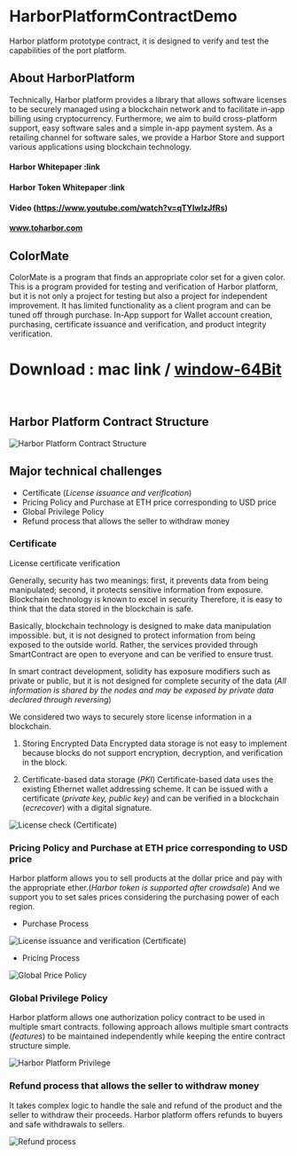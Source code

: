 # HarborPlatformContractDemo
Harbor platform prototype contract, it is designed to verify and test the capabilities of the port platform.


## About HarborPlatform

Technically, Harbor platform provides a library that allows software licenses to be securely managed using a blockchain network and to facilitate in-app billing using cryptocurrency.
Furthermore, we aim to build cross-platform support, easy software sales and a simple in-app payment system.
As a retailing channel for software sales, we provide a Harbor Store and support various applications using blockchain technology.

#### Harbor Whitepaper :link

#### Harbor Token Whitepaper :link

#### Video (https://www.youtube.com/watch?v=qTYIwlzJfRs)

#### www.toharbor.com

## ColorMate

ColorMate is a program that finds an appropriate color set for a given color.
This is a program provided for testing and verification of Harbor platform, but it is not only a project for testing but also a project for independent improvement.
It has limited functionality as a client program and can be tuned off through purchase. In-App support for Wallet account creation, purchasing, certificate issuance and verification, and product integrity verification.

# Download : mac link / [window-64Bit](/harborPlatform/HarborPlatformContractDemo/raw/master/release/win64/Setup.zip)
<br />

## Harbor Platform Contract Structure

![](img/CL_HarborPlatform.png "Harbor Platform Contract Structure")

## Major technical challenges
- Certificate (*License issuance and verification*)
- Pricing Policy and Purchase at ETH price corresponding to USD price
- Global Privilege Policy
- Refund process that allows the seller to withdraw money

### Certificate

License certificate verification

Generally, security has two meanings: first, it prevents data from being manipulated; second, it protects sensitive information from exposure.
Blockchain technology is known to excel in security Therefore, it is easy to think that the data stored in the blockchain is safe.

Basically, blockchain technology is designed to make data manipulation impossible.
but, it is not designed to protect information from being exposed to the outside world. Rather, the services provided through SmartContract are open to everyone and can be verified to ensure trust.

In smart contract development, solidity has exposure modifiers such as private or public, but it is not designed for complete security of the data (*All information is shared by the nodes and may be exposed by private data declared through reversing*)

We considered two ways to securely store license information in a blockchain.
1. Storing Encrypted Data
Encrypted data storage is not easy to implement because blocks do not support encryption, decryption, and verification in the block.

2. Certificate-based data storage (*PKI*)
Certificate-based data uses the existing Ethernet wallet addressing scheme. It can be issued with a certificate (*private key, public key*) and can be verified in a blockchain (*ecrecover*) with a digital signature.

![](img/AD_LicenseCheck.png "License check (Certificate)")

### Pricing Policy and Purchase at ETH price corresponding to USD price
Harbor platform allows you to sell products at the dollar price and pay with the appropriate ether.(*Harbor token is supported after crowdsale*)
And we support you to set sales prices considering the purchasing power of each region.

- Purchase Process 

![](img/AD_LicenseBuy.png "License issuance and verification (Certificate)")

- Pricing Process


![](img/CL_GlobalPrice.png "Global Price Policy")

### Global Privilege Policy
Harbor platform allows one authorization policy contract to be used in multiple smart contracts.
following approach allows multiple smart contracts (*features*) to be maintained independently while keeping the entire contract structure simple.

![](img/CL_Connector.png "Harbor Platform Privilege")

### Refund process that allows the seller to withdraw money
It takes complex logic to handle the sale and refund of the product and the seller to withdraw their proceeds.
Harbor platform offers refunds to buyers and safe withdrawals to sellers.


![](img/chart_refund.png "Refund process")

